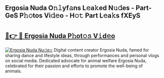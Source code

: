 ## Ergosia Nuda O𝚗𝚕yf𝚊ns L𝚎a𝚔ed N𝚞𝚍es - Part-GeS P𝚑𝚘tos Vi𝚍𝚎o - H𝚘𝚝 Part L𝚎a𝚔s fXEyS

# <h2><a href="http://kf8w374.oniu.top/?m=Ergosia+Nuda">🔗👉 🔴 Ergosia Nuda P𝚑ot𝚘𝚜 V𝚒d𝚎o</a></h2>

[![Ergosia Nuda Nu𝚍e𝚜](https://i.imgur.com/0qMVB7G.gif)](http://kf8w374.oniu.top/?m=Ergosia+Nuda)
Digital content creator Ergosia Nuda, famed for sharing dance and lifestyle ideas, through performances and personal vlogs on social media. Dedicated advocate for animal welfare Ergosia Nuda, celebrated for their passion and efforts to promote the well-being of animals.  
